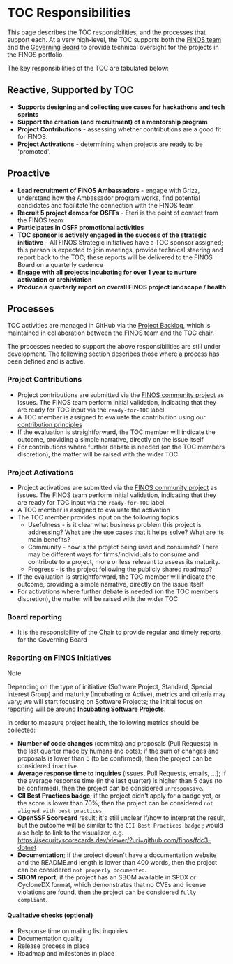 # TOC Responsibilities

This page describes the TOC responsibilities, and the processes that support each. At a very high-level, the TOC supports both the [FINOS team](https://www.finos.org/team) and the [Governing Board](https://www.finos.org/governing-board) to provide technical oversight for the projects in the FINOS portfolio.

The key responsibilities of the TOC are tabulated below:

## Reactive, Supported by TOC
- **Supports designing and collecting use cases for hackathons and tech sprints** 
- **Support the creation (and recruitment) of a mentorship program** 
- **Project Contributions** - assessing whether contributions are a good fit for FINOS.
- **Project Activations** - determining when projects are ready to be 'promoted'.

## Proactive
- **Lead recruitment of FINOS Ambassadors** - engage with Grizz, understand how the Ambassador program works, find potential candidates and facilitate the connection with the FINOS team
- **Recruit 5 project demos for OSFFs** - Eteri is the point of contact from the FINOS team
- **Participates in OSFF promotional activities**
- **TOC sponsor is actively engaged in the success of the strategic initiative** - All FINOS Strategic initiatives have a TOC sponsor assigned; this person is expected to join meetings, provide technical steering and report back to the TOC; these reports will be delivered to the FINOS Board on a quarterly cadence
- **Engage with all projects incubating for over 1 year to nurture activation or archiviation**
- **Produce a quarterly report on overall FINOS project landscape / health**

## Processes

TOC activities are managed in GitHub via the [Project Backlog](https://github.com/orgs/finos/projects/39), which is maintained in collaboration between the FINOS team and the TOC chair.

The processes needed to support the above responsibilities are still under development. The following section describes those where a process has been defined and is active.

### Project Contributions

 - Project contributions are submitted via the [FINOS community project](https://github.com/finos/community) as issues. The FINOS team perform initial validation, indicating that they are ready for TOC input via the `ready-for-TOC` label
 - A TOC member is assigned to evaluate the contribution using our [contribution principles](https://github.com/finos/technical-steering-committee/blob/master/contribution-principles.md)
 - If the evaluation is straightforward, the TOC member will indicate the outcome, providing a simple narrative, directly on the issue itself
 - For contributions where further debate is needed (on the TOC members discretion), the matter will be raised with the wider TOC

### Project Activations

 - Project activations are submitted via the [FINOS community project](https://github.com/finos/community) as issues. The FINOS team perform initial validation, indicating that they are ready for TOC input via the `ready-for-TOC` label
 - A TOC member is assigned to evaluate the activation
 - The TOC member provides input on the following topics
   - Usefulness - is it clear what business problem this project is addressing? What are the use cases that it helps solve? What are its main benefits?
   - Community - how is the project being used and consumed? There may be different ways for firms/individuals to consume and contribute to a project, more or less relevant to assess its maturity.
   - Progress - is the project following the publicly shared roadmap?
 - If the evaluation is straightforward, the TOC member will indicate the outcome, providing a simple narrative, directly on the issue itself
 - For activations where further debate is needed (on the TOC members discretion), the matter will be raised with the wider TOC

### Board reporting

 - It is the responsibility of the Chair to provide regular and timely reports for the Governing Board

### Reporting on FINOS Initiatives

> [!NOTE]  
> Depending on the type of initiative (Software Project, Standard, Special Interest Group) and maturity (Incubating or Active), metrics and criteria may vary; we will start focusing on Software Projects; the initial focus on reporting will be around **Incubating Software Projects**.

In order to measure project health, the following metrics should be collected:
- **Number of code changes** (commits) and proposals (Pull Requests) in the last quarter made by humans (no bots); if the sum of changes and proposals is lower than 5 (to be confirmed), then the project can be considered `inactive`.
- **Average response time to inquiries** (issues, Pull Requests, emails, ...); if the average response time (in the last quarter) is higher than 5 days (to be confirmed), then the project can be considered `unresponsive`.
- **CII Best Practices badge**; if the project didn't apply for a badge yet, or the score is lower than 70%, then the project can be considered `not aligned with best practices`.
- **OpenSSF Scorecard** result; it's still unclear if/how to interpret the result, but the outcome will be similar to the `CII Best Practices badge` ; would also help to link to the visualizer, e.g. https://securityscorecards.dev/viewer/?uri=github.com/finos/fdc3-dotnet
- **Documentation**; if the project doesn't have a documentation website and the README.md length is lower than 400 words, then the project can be considered `not properly documented`.
- **SBOM report**; if the project has an SBOM available in SPDX or CycloneDX format, which demonstrates that no CVEs and license violations are found, then the project can be considered `fully compliant`.

#### Qualitative checks (optional)
- Response time on mailing list inquiries
- Documentation quality
- Release process in place
- Roadmap and milestones in place
